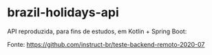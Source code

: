 # brazil-holidays-api

API reproduzida, para fins de estudos, em Kotlin + Spring Boot:

Fonte: https://github.com/instruct-br/teste-backend-remoto-2020-07

